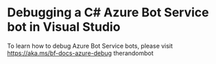 # Debugging a C# Azure Bot Service bot in Visual Studio 

To learn how to debug Azure Bot Service bots, please visit https://aka.ms/bf-docs-azure-debug therandombot
